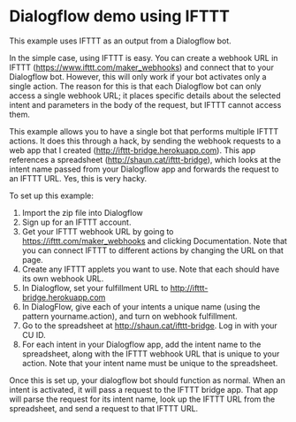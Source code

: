# Dialogflow demo using IFTTT

This example uses IFTTT as an output from a Dialogflow bot.

In the simple case, using IFTTT is easy. You can create a webhook URL in IFTTT (https://www.ifttt.com/maker_webhooks) and connect that to your Dialogflow bot. However, this will only work if your bot activates only a single action. The reason for this is that each Dialogflow bot can only access a single webhook URL; it places specific details about the selected intent and parameters in the body of the request, but IFTTT cannot access them.

This example allows you to have a single bot that performs multiple IFTTT actions. It does this through a hack, by sending the webhook requests to a web app that I created (http://ifttt-bridge.herokuapp.com). This app references a spreadsheet (http://shaun.cat/ifttt-bridge), which looks at the intent name passed from your Dialogflow app and forwards the request to an IFTTT URL. Yes, this is very hacky.

To set up this example:

1. Import the zip file into Dialogflow
2. Sign up for an IFTTT account.
3. Get your IFTTT webhook URL by going to https://ifttt.com/maker_webhooks and clicking Documentation. Note that you can connect IFTTT to different actions by changing the URL on that page.
4. Create any IFTTT applets you want to use. Note that each should have its own webhook URL.
5. In Dialogflow, set your fulfillment URL to http://ifttt-bridge.herokuapp.com
6. In DialogFlow, give each of your intents a unique name (using the pattern yourname.action), and turn on webhook fulfillment.
7. Go to the spreadsheet at http://shaun.cat/ifttt-bridge. Log in with your CU ID.
8. For each intent in your Dialogflow app, add the intent name to the spreadsheet, along with the IFTTT webhook URL that is unique to your action. Note that your intent name must be unique to the spreadsheet.

Once this is set up, your dialogflow bot should function as normal. When an intent is activated, it will pass a request to the IFTTT bridge app. That app will parse the request for its intent name, look up the IFTTT URL from the spreadsheet, and send a request to that IFTTT URL.